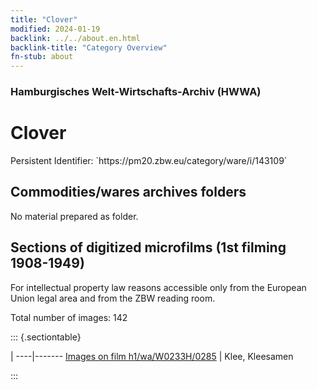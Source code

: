 ```yaml
---
title: "Clover"
modified: 2024-01-19
backlink: ../../about.en.html
backlink-title: "Category Overview"
fn-stub: about
---
```


### Hamburgisches Welt-Wirtschafts-Archiv (HWWA)

# Clover

<div class="hint">Persistent Identifier: `https://pm20.zbw.eu/category/ware/i/143109`</div>







## Commodities/wares archives folders





No material prepared as folder.



<a id="filmsections" />

## Sections of digitized microfilms (1st filming 1908-1949)

<p>For intellectual property law reasons accessible only from the European Union legal area and from the ZBW reading room.</p>



<p>Total number of images: 142</p>




::: {.sectiontable}

 | 
----|-------
<a class="btn" href="https://pm20.zbw.eu/film/h1/wa/W0233H/0285" rel="nofollow">Images on film h1/wa/W0233H/0285</a> | Klee, Kleesamen


:::
















